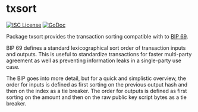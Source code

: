 txsort
======

[![ISC License](http://img.shields.io/badge/license-ISC-blue.svg)](http://copyfree.org)
[![GoDoc](http://img.shields.io/badge/godoc-reference-blue.svg)](http://godoc.org/github.com/daglabs/btcutil/txsort)

Package txsort provides the transaction sorting compatible with to [BIP 69](https://github.com/bitcoin/bips/blob/master/bip-0069.mediawiki).

BIP 69 defines a standard lexicographical sort order of transaction inputs and
outputs. This is useful to standardize transactions for faster multi-party
agreement as well as preventing information leaks in a single-party use case.

The BIP goes into more detail, but for a quick and simplistic overview, the
order for inputs is defined as first sorting on the previous output hash and
then on the index as a tie breaker. The order for outputs is defined as first
sorting on the amount and then on the raw public key script bytes as a tie
breaker.

